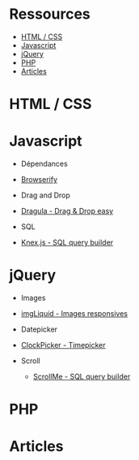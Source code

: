 # Ressources

* [HTML / CSS](#htmlcss)
* [Javascript](#javascript)
* [jQuery](#jquery)
* [PHP](#php)
* [Articles](#articles)


HTML / CSS
==========

Javascript
==========
* Dépendances
 * [Browserify](http://browserify.org/)

* Drag and Drop
 * [Dragula - Drag & Drop easy](http://bevacqua.github.io/dragula/)

* SQL
 * [Knex.js - SQL query builder](http://knexjs.org/)

jQuery
======

* Images
 * [imgLiquid - Images responsives](https://dl.dropboxusercontent.com/u/6983010/wserv/imgLiquid/examples/imgLiquid.html)

* Datepicker
 * [ClockPicker - Timepicker](http://weareoutman.github.io/clockpicker/)

* Scroll
  * [ScrollMe - SQL query builder](http://scrollme.nckprsn.com/)

PHP
===

Articles
========

